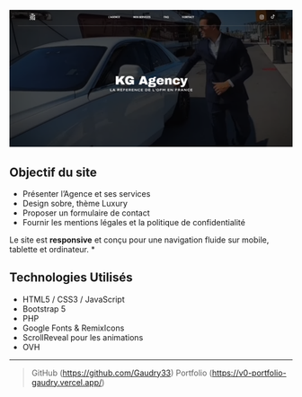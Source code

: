 
<p align="center">
  <img src="assets/kgagency.png" alt="Aperçu du site KG Agency" width="800">
</p>

## Objectif du site

* Présenter l’Agence et ses services
* Design sobre, thème Luxury
* Proposer un formulaire de contact 
* Fournir les mentions légales et la politique de confidentialité

 Le site est **responsive** et conçu pour une navigation fluide sur mobile, tablette et ordinateur.
* 
## Technologies Utilisés

* HTML5 / CSS3 / JavaScript
* Bootstrap 5 
* PHP 
* Google Fonts & RemixIcons
* ScrollReveal pour les animations
* OVH

---

> GitHub (https://github.com/Gaudry33)
> Portfolio (https://v0-portfolio-gaudry.vercel.app/)
